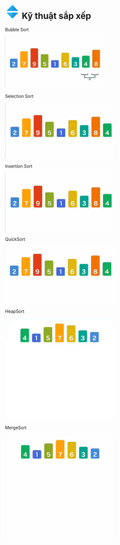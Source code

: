 # ![icons8-sort.png](https://raw.githubusercontent.com/Zenfection/Image/master/2021/05/11-13-35-49-icons8-sort.png) Kỹ thuật sắp xếp

Bubble Sort

<img src="https://raw.githubusercontent.com/Zenfection/Image/master/2021/05/11-14-09-17-bubblesort.gif" title="" alt="bubblesort.gif" width="324">

Selection Sort

![selectionsort.gif](https://raw.githubusercontent.com/Zenfection/Image/master/2021/05/11-14-13-57-selectionsort.gif)

Insertion Sort

![insertionsort.gif](https://raw.githubusercontent.com/Zenfection/Image/master/2021/05/11-14-12-37-insertionsort.gif)

QuickSort

![quicksort.gif](https://raw.githubusercontent.com/Zenfection/Image/master/2021/05/11-14-23-24-quicksort.gif)



HeapSort

![heapsort.gif](https://raw.githubusercontent.com/Zenfection/Image/master/2021/05/11-14-19-28-heapsort.gif)

MergeSort

![mergesort.gif](https://raw.githubusercontent.com/Zenfection/Image/master/2021/05/11-14-21-20-mergesort.gif)


